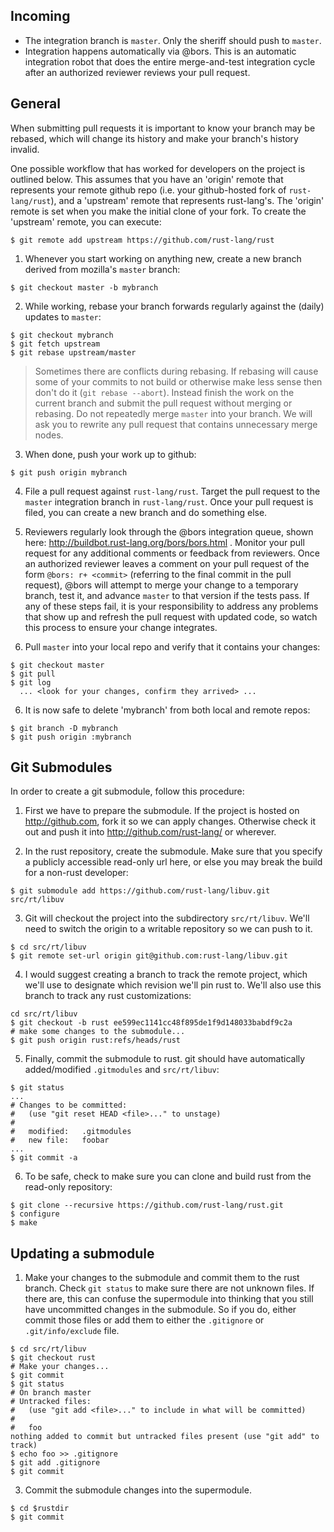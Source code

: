 Incoming
--------

* The integration branch is `master`. Only the sheriff should push to `master`.
* Integration happens automatically via @bors. This is an automatic integration robot that does the entire merge-and-test integration cycle after an authorized reviewer reviews your pull request.

General
-------

When submitting pull requests it is important to know your branch may be rebased, which will change its history and make your branch's history invalid.

One possible workflow that has worked for developers on the project is outlined below. This assumes that you have an 'origin' remote that represents your remote github repo (i.e. your github-hosted fork of `rust-lang/rust`), and a 'upstream' remote that represents rust-lang's.
The 'origin' remote is set when you make the initial clone of your fork.
To create the 'upstream' remote, you can execute:
```
$ git remote add upstream https://github.com/rust-lang/rust
```

1. Whenever you start working on anything new, create a new branch derived from mozilla's `master` branch:
```
$ git checkout master -b mybranch
```

2. While working, rebase your branch forwards regularly against the (daily) updates to `master`:
```
$ git checkout mybranch
$ git fetch upstream
$ git rebase upstream/master
```

> Sometimes there are conflicts during rebasing. If rebasing will cause some of your commits to not
> build or otherwise make less sense then don't do it (`git rebase --abort`).
> Instead finish the work on the current branch and submit the pull request without merging or rebasing.
> Do not repeatedly merge `master` into your branch. We will ask you to rewrite any pull request that
> contains unnecessary merge nodes.

3. When done, push your work up to github:
```
$ git push origin mybranch
```

4. File a pull request against `rust-lang/rust`. Target the pull request to the `master` integration branch in `rust-lang/rust`. Once your pull request is filed, you can create a new branch and do something else.

5. Reviewers regularly look through the @bors integration queue, shown here: http://buildbot.rust-lang.org/bors/bors.html . Monitor your pull request for any additional comments or feedback from reviewers. Once an authorized reviewer leaves a comment on your pull request of the form `@bors: r+ <commit>` (referring to the final commit in the pull request), @bors will attempt to merge your change to a temporary branch, test it, and advance `master` to that version if the tests pass. If any of these steps fail, it is your responsibility to address any problems that show up and refresh the pull request with updated code, so watch this process to ensure your change integrates.

6. Pull `master` into your local repo and verify that it contains your changes:
```
$ git checkout master
$ git pull
$ git log
  ... <look for your changes, confirm they arrived> ...
```

6. It is now safe to delete 'mybranch' from both local and remote repos:
```
$ git branch -D mybranch
$ git push origin :mybranch
```

## Git Submodules

In order to create a git submodule, follow this procedure:

1. First we have to prepare the submodule. If the project is hosted on http://github.com, fork it so we can apply changes. Otherwise check it out and push it into http://github.com/rust-lang/ or wherever.

2. In the rust repository, create the submodule. Make sure that you specify a publicly accessible read-only url here, or else you may break the build for a non-rust developer:

```
$ git submodule add https://github.com/rust-lang/libuv.git src/rt/libuv
```

3. Git will checkout the project into the subdirectory `src/rt/libuv`. We'll need to switch the origin to a writable repository so we can push to it.

```
$ cd src/rt/libuv
$ git remote set-url origin git@github.com:rust-lang/libuv.git
```

4. I would suggest creating a branch to track the remote project, which we'll use to designate which revision we'll pin rust to. We'll also use this branch to track any rust customizations:

```
cd src/rt/libuv
$ git checkout -b rust ee599ec1141cc48f895de1f9d148033babdf9c2a
# make some changes to the submodule...
$ git push origin rust:refs/heads/rust
```

5. Finally, commit the submodule to rust. git should have automatically added/modified `.gitmodules` and `src/rt/libuv`:

```
$ git status
...
# Changes to be committed:
#   (use "git reset HEAD <file>..." to unstage)
#
#	modified:   .gitmodules
#	new file:   foobar
...
$ git commit -a
```

6. To be safe, check to make sure you can clone and build rust from the read-only repository:

```
$ git clone --recursive https://github.com/rust-lang/rust.git
$ configure
$ make
```

## Updating a submodule

1. Make your changes to the submodule and commit them to the rust branch. Check `git status` to make sure there are not unknown files. If there are, this can confuse the supermodule into thinking that you still have uncommitted changes in the submodule. So if you do, either commit those files or add them to either the `.gitignore` or `.git/info/exclude` file.

```
$ cd src/rt/libuv
$ git checkout rust
# Make your changes...
$ git commit
$ git status
# On branch master
# Untracked files:
#   (use "git add <file>..." to include in what will be committed)
#
#	foo
nothing added to commit but untracked files present (use "git add" to track)
$ echo foo >> .gitignore
$ git add .gitignore
$ git commit
```

3. Commit the submodule changes into the supermodule.

```
$ cd $rustdir
$ git commit
```